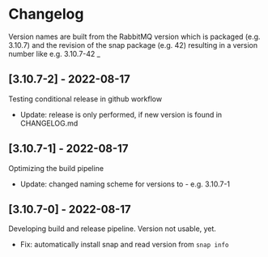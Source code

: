 # Changelog

Version names are built from the RabbitMQ version which is packaged (e.g. 3.10.7) and 
the revision of the snap package (e.g. 42) resulting in a version number like e.g. 3.10.7-42
_

## [3.10.7-2] - 2022-08-17

Testing conditional release in github workflow

- Update: release is only performed, if new version is found in CHANGELOG.md

## [3.10.7-1] - 2022-08-17

Optimizing the build pipeline

- Update: changed naming scheme for versions to <RabbitMQ-version>-<SnapPackageRevision> e.g. 3.10.7-1

## [3.10.7-0] - 2022-08-17

Developing build and release pipeline. Version not usable, yet.

- Fix: automatically install snap and read version from `snap info`
